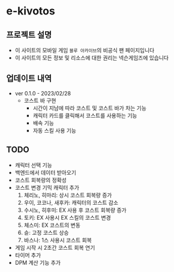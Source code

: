 # e-kivotos

## 프로젝트 설명

- 이 사이트의 모바일 게임 `블루 아카이브`의 비공식 팬 페이지입니다
- 이 사이트의 모든 정보 및 리소스에 대한 권리는 넥슨게임즈에 있습니다

## 업데이트 내역

- ver 0.1.0 - 2023/02/28
  - 코스트 바 구현
    - 시간이 지남에 따라 코스트 및 코스트 바가 차는 기능
    - 캐릭터 카드를 클릭해서 코스트를 사용하는 기능
    - 배속 기능
    - 자동 스킬 사용 기능

## TODO

- 캐릭터 선택 기능
- 백엔드에서 데이터 받아오기
- 코스트 회복량의 정확성
- 코스트 변경 기믹 캐릭터 추가
  1. 체리노, 히마리: 상시 코스트 회복량 증가
  2. 우이, 코코나, 새후카: 캐릭터의 코스트 감소
  3. 수시노, 히후미: EX 사용 후 코스트 회복량 증가
  4. 토키: EX 사용시 EX 스킬의 코스트 변경
  5. 체스미: EX 코스트의 변동
  6. 슌: 고정 코스트 상승
  7. 바스나: 1스 사용시 코스트 회복
- 게임 시작 시 2초간 코스트 회복 연기
- 타이머 추가
- DPM 계산 기능 추가

